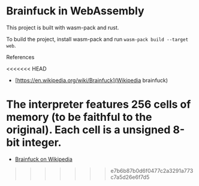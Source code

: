 # Brainfuck in WebAssembly

This project is built with wasm-pack and rust. 

To build the project, install wasm-pack and run `wasm-pack build --target web`.

References

<<<<<<< HEAD
- [https://en.wikipedia.org/wiki/Brainfuck](Wikipedia brainfuck)

The interpreter features 256 cells of memory (to be faithful to the original). Each cell is a unsigned 8-bit integer.
=======
- [Brainfuck on Wikipedia](https://en.wikipedia.org/wiki/Brainfuck)
>>>>>>> e7b6b87b0d6f0477c2a3291a773c7a5d26e6f7d5
